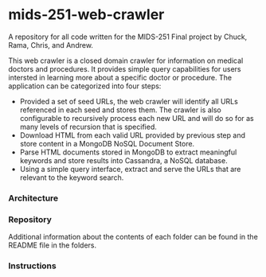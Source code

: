# mids-251-web-crawler
A repository for all code written for the MIDS-251 Final project by Chuck, Rama, Chris, and Andrew.

This web crawler is a closed domain crawler for information on medical doctors and procedures. It provides simple query capabilities for users intersted in learning more about a specific doctor or procedure. The application can be categorized into four steps:

 - Provided a set of seed URLs, the web crawler will identify all URLs referenced in each seed and stores them. The crawler is also configurable to recursively process each new URL and will do so for as many levels of recursion that is specified.
 - Download HTML from each valid URL provided by previous step and store content in a MongoDB NoSQL Document Store.
 - Parse HTML documents stored in MongoDB to extract meaningful keywords and store results into Cassandra, a NoSQL database.
 - Using a simple query interface, extract and serve the URLs that are relevant to the keyword search.


### Architecture


### Repository

Additional information about the contents of each folder can be found in the README file in the folders.


### Instructions